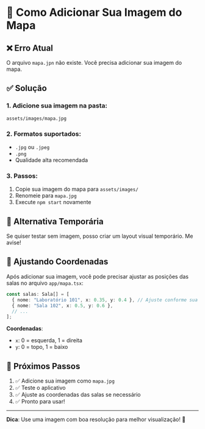 # 📸 Como Adicionar Sua Imagem do Mapa

## ❌ Erro Atual
O arquivo `mapa.jpn` não existe. Você precisa adicionar sua imagem do mapa.

## ✅ Solução

### 1. **Adicione sua imagem** na pasta:
```
assets/images/mapa.jpg
```

### 2. **Formatos suportados**:
- `.jpg` ou `.jpeg`
- `.png`
- Qualidade alta recomendada

### 3. **Passos**:
1. Copie sua imagem do mapa para `assets/images/`
2. Renomeie para `mapa.jpg`
3. Execute `npm start` novamente

## 🔧 Alternativa Temporária

Se quiser testar sem imagem, posso criar um layout visual temporário. Me avise!

## 📐 Ajustando Coordenadas

Após adicionar sua imagem, você pode precisar ajustar as posições das salas no arquivo `app/mapa.tsx`:

```typescript
const salas: Sala[] = [
  { nome: "Laboratório 101", x: 0.35, y: 0.4 }, // Ajuste conforme sua imagem
  { nome: "Sala 102", x: 0.5, y: 0.6 },
  // ...
];
```

**Coordenadas**:
- `x`: 0 = esquerda, 1 = direita  
- `y`: 0 = topo, 1 = baixo

## 🎯 Próximos Passos

1. ✅ Adicione sua imagem como `mapa.jpg`
2. ✅ Teste o aplicativo
3. ✅ Ajuste as coordenadas das salas se necessário
4. ✅ Pronto para usar!

---

**Dica**: Use uma imagem com boa resolução para melhor visualização! 🚀
